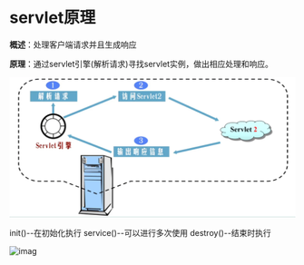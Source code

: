 # servlet原理

**概述**：处理客户端请求并且生成响应

**原理**：通过servlet引擎(解析请求)寻找servlet实例，做出相应处理和响应。

![imag](https://github.com/William-liuyuxvan/cs-notes/blob/main/img/servlet1.png)

init()--在初始化执行  service()--可以进行多次使用  destroy()--结束时执行

![imag]([.\img\servlet2.png](https://github.com/William-liuyuxvan/cs-notes/blob/main/img/servlet2.png))
